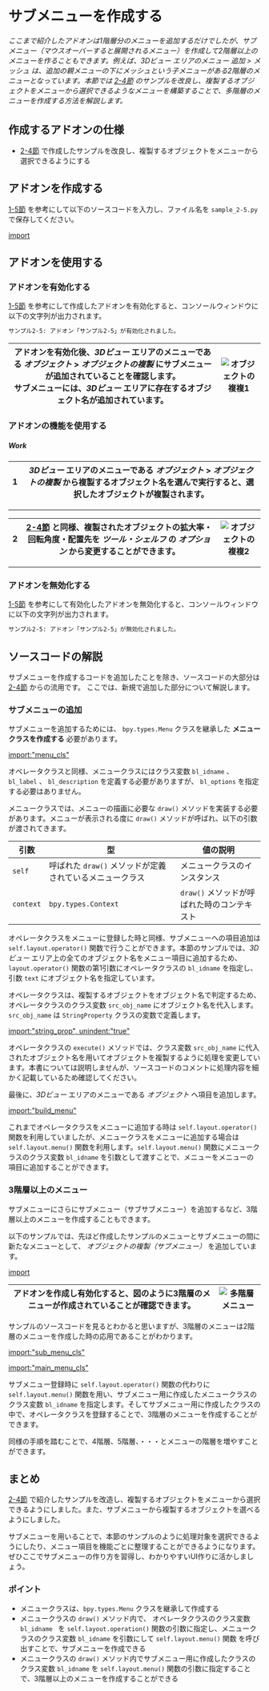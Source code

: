 <div id="sect_title_img_2_5"></div>

<div id="sect_title_text"></div>

# サブメニューを作成する

<div id="preface"></div>

###### ここまで紹介したアドオンは1階層分のメニューを追加するだけでしたが、サブメニュー（マウスオーバーすると展開されるメニュー）を作成して2階層以上のメニューを作ることもできます。例えば、*3Dビュー* エリアのメニュー *追加* > *メッシュ* は、追加の親メニューの下にメッシュという子メニューがある2階層のメニューとなっています。本節では [2-4節](04_Use_Property_on_Tool_Shelf_2.md) のサンプルを改良し、複製するオブジェクトをメニューから選択できるようなメニューを構築することで、多階層のメニューを作成する方法を解説します。

## 作成するアドオンの仕様

* [2-4節](04_Use_Property_on_Tool_Shelf_2.md) で作成したサンプルを改良し、複製するオブジェクトをメニューから選択できるようにする

## アドオンを作成する

[1-5節](../chapter_01/05_Install_own_Add-on.md) を参考にして以下のソースコードを入力し、ファイル名を ```sample_2-5.py``` で保存してください。

[import](../../sample/src/chapter_02/sample_2-5.py)

## アドオンを使用する


<div id="space_m"></div>


### アドオンを有効化する

[1-5節](../chapter_01/05_Install_own_Add-on.md) を参考にして作成したアドオンを有効化すると、コンソールウィンドウに以下の文字列が出力されます。

```sh
サンプル2-5: アドオン「サンプル2-5」が有効化されました。
```

<div id="sidebyside"></div>

|アドオンを有効化後、*3Dビュー* エリアのメニューである *オブジェクト* > *オブジェクトの複製* にサブメニューが追加されていることを確認します。<br>サブメニューには、*3Dビュー* エリアに存在するオブジェクト名が追加されています。|![オブジェクトの複複1](https://dl.dropboxusercontent.com/s/suhwkprgpkrrwqh/use_add-on.png "オブジェクトの複製1")|
|---|---|


### アドオンの機能を使用する

<div id="process_title"></div>

##### Work

<div id="process_noimg"></div>

|<div id="box">1</div>|*3Dビュー* エリアのメニューである *オブジェクト* > *オブジェクトの複製* から複製するオブジェクト名を選んで実行すると、選択したオブジェクトが複製されます。|
|---|---|

<div id="process_sep"></div>

---

<div id="process"></div>

|<div id="box">2</div>|[2-4節](04_Use_Property_on_Tool_Shelf_2.md) と同様、複製されたオブジェクトの拡大率・回転角度・配置先を *ツール・シェルフ* の *オプション* から変更することができます。|![オブジェクトの複複2](https://dl.dropboxusercontent.com/s/o0ten4sgfm8jter/use_add-on_2.png "オブジェクトの複製2")|
|---|---|---|

<div id="process_start_end"></div>

---


### アドオンを無効化する

[1-5節](../chapter_01/05_Install_own_Add-on.md) を参考にして有効化したアドオンを無効化すると、コンソールウィンドウに以下の文字列が出力されます。

```sh
サンプル2-5: アドオン「サンプル2-5」が無効化されました。
```


## ソースコードの解説

サブメニューを作成するコードを追加したことを除き、ソースコードの大部分は [2-4節](04_Use_Property_on_Tool_Shelf_2.md) からの流用です。
ここでは、新規で追加した部分について解説します。

### サブメニューの追加

サブメニューを追加するためには、 ```bpy.types.Menu``` クラスを継承した **メニュークラスを作成する** 必要があります。

[import:"menu_cls"](../../sample_raw/src/chapter_02/sample_2-5.py)


オペレータクラスと同様、メニュークラスにはクラス変数 ```bl_idname``` 、 ```bl_label``` 、 ```bl_description``` を定義する必要がありますが、 ```bl_options``` を指定する必要はありません。

メニュークラスでは、メニューの描画に必要な ```draw()``` メソッドを実装する必要があります。メニューが表示される度に ```draw()``` メソッドが呼ばれ、以下の引数が渡されてきます。

|引数|型|値の説明|
|---|---|---|
|```self```|呼ばれた ```draw()``` メソッドが定義されているメニュークラス|メニュークラスのインスタンス|
|```context```|```bpy.types.Context```|```draw()``` メソッドが呼ばれた時のコンテキスト|

オペレータクラスをメニューに登録した時と同様、サブメニューへの項目追加は ```self.layout.operator()``` 関数で行うことができます。本節のサンプルでは、*3Dビュー* エリア上の全てのオブジェクト名をメニュー項目に追加するため、```layout.operator()``` 関数の第1引数にオペレータクラスの ```bl_idname``` を指定し、引数 ```text``` にオブジェクト名を指定しています。

オペレータクラスは、複製するオブジェクトをオブジェクト名で判定するため、オペレータクラスのクラス変数 ```src_obj_name``` にオブジェクト名を代入します。```src_obj_name``` は ```StringProperty``` クラスの変数で定義します。

[import:"string_prop", unindent:"true"](../../sample_raw/src/chapter_02/sample_2-5.py)

オペレータクラスの ```execute()``` メソッドでは、クラス変数 ```src_obj_name``` に代入されたオブジェクト名を用いてオブジェクトを複製するように処理を変更しています。本書については説明しませんが、ソースコードのコメントに処理内容を細かく記載しているため確認してください。

最後に、*3Dビュー* エリアのメニューである *オブジェクト* へ項目を追加します。

[import:"build_menu"](../../sample_raw/src/chapter_02/sample_2-5.py)

これまでオペレータクラスをメニューに追加する時は ```self.layout.operator()``` 関数を利用していましたが、メニュークラスをメニューに追加する場合は ```self.layout.menu()``` 関数を利用します。```self.layout.menu()``` 関数にメニュークラスのクラス変数 ```bl_idname``` を引数として渡すことで、メニューをメニューの項目に追加することができます。

### 3階層以上のメニュー

サブメニューにさらにサブメニュー（サブサブメニュー）を追加するなど、3階層以上のメニューを作成することもできます。

以下のサンプルでは、先ほど作成したサンプルのメニューとサブメニューの間に新たなメニューとして、 *オブジェクトの複製（サブメニュー）* を追加しています。

[import](../../sample/src/chapter_02/sample_2-5_alt.py)

<div id="sidebyside"></div>

|アドオンを作成し有効化すると、図のように3階層のメニューが作成されていることが確認できます。|![多階層メニュー](https://dl.dropboxusercontent.com/s/rrpepaa9eygx9qt/multilevel_menu.png "多階層メニュー")|
|---|---|


サンプルのソースコードを見るとわかると思いますが、3階層のメニューは2階層のメニューを作成した時の応用であることがわかります。

[import:"sub_menu_cls"](../../sample_raw/src/chapter_02/sample_2-5_alt.py)

[import:"main_menu_cls"](../../sample_raw/src/chapter_02/sample_2-5_alt.py)


サブメニュー登録時に ```self.layout.operator()``` 関数の代わりに ```self.layout.menu()``` 関数を用い、サブメニュー用に作成したメニュークラスのクラス変数 ```bl_idname``` を指定します。そしてサブメニュー用に作成したクラスの中で、オペレータクラスを登録することで、3階層のメニューを作成することができます。

同様の手順を踏むことで、4階層、5階層、・・・とメニューの階層を増やすことができます。

## まとめ

[2-4節](04_Use_Property_on_Tool_Shelf_2.md) で紹介したサンプルを改造し、複製するオブジェクトをメニューから選択できるようにしました。また、サブメニューから複製するオブジェクトを選べるようにしました。

サブメニューを用いることで、本節のサンプルのように処理対象を選択できるようにしたり、メニュー項目を機能ごとに整理することができるようになります。ぜひここでサブメニューの作り方を習得し、わかりやすいUI作りに活かしましょう。


<div id="point"></div>

### ポイント

<div id="point_item"></div>

* メニュークラスは、```bpy.types.Menu``` クラスを継承して作成する
* メニュークラスの ```draw()``` メソッド内で、 オペレータクラスのクラス変数 ```bl_idname ``` を ```self.layout.operation()``` 関数の引数に指定し、メニュークラスのクラス変数 ```bl_idname``` を引数にして ```self.layout.menu()``` 関数 を呼び出すことで、サブメニューを作成できる
* メニュークラスの ```draw()``` メソッド内でサブメニュー用に作成したクラスのクラス変数 ```bl_idname``` を ```self.layout.menu()``` 関数の引数に指定することで、3階層以上のメニューを作成することができる

<div id="space_page"></div>
